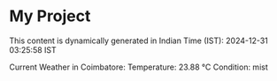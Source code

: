 # My Project

This content is dynamically generated in Indian Time (IST): 2024-12-31 03:25:58 IST


Current Weather in Coimbatore:
Temperature: 23.88 °C
Condition: mist
